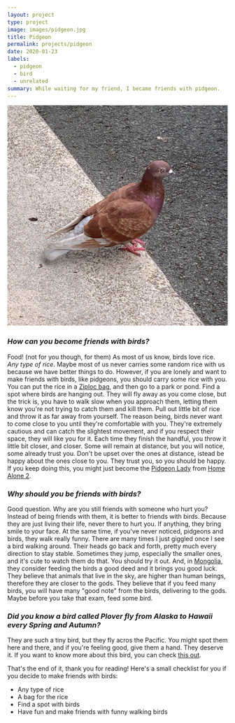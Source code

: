```yaml
---
layout: project
type: project
image: images/pidgeon.jpg
title: Pidgeon
permalink: projects/pidgeon
date: 2020-01-23
labels:
  - pidgeon
  - bird
  - unrelated
summary: While waiting for my friend, I became friends with pidgeon.
---
```


<img class="ui small right floated rounded image" src="/images/pidgeon.jpg">

### *How can you become friends with birds?*
Food! (not for you though, for them) As most of us know, birds love rice. *Any type of rice*. Maybe most of us never carries some random rice with us because we have better things to do. However, if you are lonely and want to make friends with birds, like pidgeons, you should carry some rice with you. You can put the rice in a [Ziploc bag](https://en.wikipedia.org/wiki/Ziploc), and then go to a park or pond. Find a spot where birds are hanging out. They will fly away as you come close, but the trick is, you have to walk slow when you approach them, letting them know you're not trying to catch them and kill them. Pull out little bit of rice and throw it as far away from yourself. The reason being, birds never want to come close to you until they're comfortable with you. They're extremely cautious and can catch the slightest movement, and if you respect their space, they will like you for it. Each time they finish the handful, you throw it little bit closer, and closer. Some will remain at distance, but you will notice, some already trust you. Don't be upset over the ones at distance, istead be happy about the ones close to you. They trust you, so you should be happy. If you keep doing this, you might just become the [Pidgeon Lady](https://keyassets-p2.timeincuk.net/wp/prod/wp-content/uploads/sites/30/2017/12/Bird-Lady-Home-Alone-630x473.jpg) from [Home Alone 2](https://en.wikipedia.org/wiki/Home_Alone_2:_Lost_in_New_York).

### *Why should you be friends with birds?*
Good question. Why are you still friends with someone who hurt you? Instead of being friends with them, it is better to friends with birds. Because they are just living their life, never there to hurt you. If anything, they bring smile to your face. At the same time, if you've never noticed, pidgeons and birds, they walk really funny. There are many times I just giggled once I see a bird walking around. Their heads go back and forth, pretty much every direction to stay stable. Sometimes they jump, especially the smaller ones, and it's cute to watch them do that. You should try it out. And, in [Mongolia](https://en.wikipedia.org/wiki/Mongolia), they consider feeding the birds a good deed and it brings you good luck. They believe that animals that live in the sky, are higher than human beings, therefore they are closer to the gods. They believe that if you feed many birds, you will have many "good note" from the birds, delivering to the gods. Maybe before you take that exam, feed some bird. 

### *Did you know a bird called Plover fly from Alaska to Hawaii every Spring and Autumn?*
They are such a tiny bird, but they fly acros the Pacific. You might spot them here and there, and if you're feeling good, give them a hand. They deserve it. If you want to know more about this bird, you can check [this out](https://phys.org/news/2011-06-plovers-tracked-pacific.html).

That's the end of it, thank you for reading! Here's a small checklist for you if you decide to make friends with birds:
* Any type of rice 
* A bag for the rice
* Find a spot with birds
* Have fun and make friends with funny walking birds

